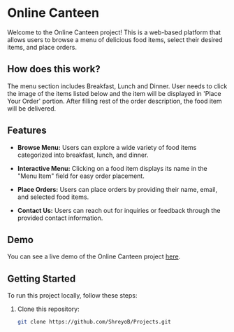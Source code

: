 # Online Canteen

Welcome to the Online Canteen project! This is a web-based platform that allows users to browse a menu of delicious food items, select their desired items, and place orders.

## How does this work?

The menu section includes Breakfast, Lunch and Dinner. User needs to click the image of the items listed below and the item will be displayed in 'Place Your Order' portion. After filling rest of the order description, the food item will be delivered.

## Features

- **Browse Menu:** Users can explore a wide variety of food items categorized into breakfast, lunch, and dinner.

- **Interactive Menu:** Clicking on a food item displays its name in the "Menu Item" field for easy order placement.

- **Place Orders:** Users can place orders by providing their name, email, and selected food items.

- **Contact Us:** Users can reach out for inquiries or feedback through the provided contact information.

## Demo

You can see a live demo of the Online Canteen project [here](#).

## Getting Started

To run this project locally, follow these steps:

1. Clone this repository:

   ```bash
   git clone https://github.com/ShreyoB/Projects.git